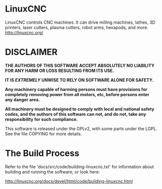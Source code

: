 # LinuxCNC

LinuxCNC controls CNC machines. It can drive milling machines, lathes, 3D printers, laser cutters, plasma cutters, robot arms, hexapods, and more. http://linuxcnc.org/

# DISCLAIMER

**THE AUTHORS OF THIS SOFTWARE ACCEPT ABSOLUTELY NO LIABILITY FOR ANY
HARM OR LOSS RESULTING FROM ITS USE.**

**IT IS _EXTREMELY_ UNWISE TO RELY ON SOFTWARE ALONE FOR SAFETY.**

**Any machinery capable of harming persons must have provisions for
completely removing power from all motors, etc, before persons enter
any danger area.**

**All machinery must be designed to comply with local and national
safety codes, and the authors of this software can not, and do not,
take any responsibility for such compliance.**


This software is released under the GPLv2, with some parts under the LGPL.
See the file COPYING for more details.


# The Build Process

Refer to the file 'docs/src/code/building-linuxcnc.txt' for information
about building and running the software, or look here:

http://linuxcnc.org/docs/devel/html/code/building-linuxcnc.html
